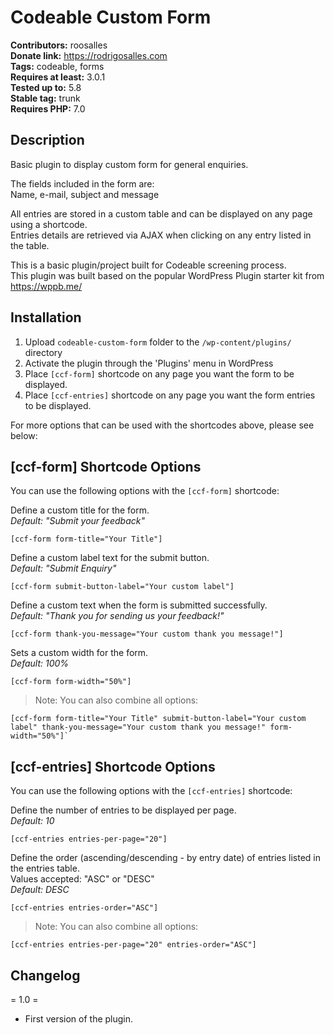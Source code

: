 # Codeable Custom Form

**Contributors:** roosalles  
**Donate link:** https://rodrigosalles.com  
**Tags:** codeable, forms  
**Requires at least:** 3.0.1  
**Tested up to:** 5.8  
**Stable tag:** trunk  
**Requires PHP:** 7.0  

## Description 

Basic plugin to display custom form for general enquiries.

The fields included in the form are:  
Name, e-mail, subject and message

All entries are stored in a custom table and can be displayed on any page using a shortcode.  
Entries details are retrieved via AJAX when clicking on any entry listed in the table.

This is a basic plugin/project built for Codeable screening process.  
This plugin was built based on the popular WordPress Plugin starter kit from https://wppb.me/

## Installation

1. Upload `codeable-custom-form` folder to the `/wp-content/plugins/` directory
2. Activate the plugin through the 'Plugins' menu in WordPress
3. Place `[ccf-form]` shortcode on any page you want the form to be displayed.
4. Place `[ccf-entries]` shortcode on any page you want the form entries to be displayed.

For more options that can be used with the shortcodes above, please see below:

## [ccf-form] Shortcode Options

You can use the following options with the `[ccf-form]` shortcode:

Define a custom title for the form.  
*Default: "Submit your feedback"*

	[ccf-form form-title="Your Title"]
    

Define a custom label text for the submit button.  
*Default: "Submit Enquiry"*

	[ccf-form submit-button-label="Your custom label"]

Define a custom text when the form is submitted successfully.  
*Default: "Thank you for sending us your feedback!"*

	[ccf-form thank-you-message="Your custom thank you message!"]

Sets a custom width for the form.  
*Default: 100%*

	[ccf-form form-width="50%"]

> Note: You can also combine all options:

	[ccf-form form-title="Your Title" submit-button-label="Your custom label" thank-you-message="Your custom thank you message!" form-width="50%"]`

## [ccf-entries] Shortcode Options

You can use the following options with the `[ccf-entries]` shortcode:

Define the number of entries to be displayed per page.  
*Default: 10*

	[ccf-entries entries-per-page="20"]

Define the order (ascending/descending - by entry date) of entries listed in the entries table.  
Values accepted: "ASC" or "DESC"  
*Default: DESC*

	[ccf-entries entries-order="ASC"]

> Note: You can also combine all options:

	[ccf-entries entries-per-page="20" entries-order="ASC"]

## Changelog

= 1.0 =  
* First version of the plugin.
